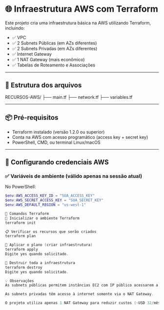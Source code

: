 # 🌐 Infraestrutura AWS com Terraform

Este projeto cria uma infraestrutura básica na AWS utilizando Terraform, incluindo:

- ✅ VPC
- ✅ 2 Subnets Públicas (em AZs diferentes)
- ✅ 2 Subnets Privadas (em AZs diferentes)
- ✅ Internet Gateway
- ✅ 1 NAT Gateway (mais econômico)
- ✅ Tabelas de Roteamento e Associações

---

## 📁 Estrutura dos arquivos

RECURSOS-AWS/
├── main.tf
├── network.tf
├── variables.tf


---

## 📦 Pré-requisitos

- Terraform instalado (versão 1.2.0 ou superior)
- Conta na AWS com acesso programático (access key + secret key)
- PowerShell, CMD, ou terminal Linux/macOS

---

## 🔐 Configurando credenciais AWS

### ✅ Variáveis de ambiente (válido apenas na sessão atual)

No PowerShell:

```powershell
$env:AWS_ACCESS_KEY_ID = "SUA_ACCESS_KEY"
$env:AWS_SECRET_ACCESS_KEY = "SUA_SECRET_KEY"
$env:AWS_DEFAULT_REGION = "us-west-1"

🚀 Comandos Terraform
🔧 Inicializar o ambiente Terraform
terraform init

📋 Verificar os recursos que serão criados
terraform plan

🚀 Aplicar o plano (criar infraestrutura)
terraform apply
Digite yes quando solicitado.

🧹 Destruir toda a infraestrutura
terraform destroy
Digite yes quando solicitado.

💡 Observações
As subnets públicas permitem instâncias EC2 com IP público acessarem a internet.

As subnets privadas têm acesso à internet somente via o NAT Gateway.

O projeto utiliza apenas 1 NAT Gateway para reduzir custos (~USD 32/mês).

